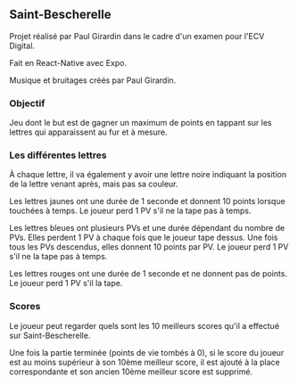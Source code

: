 ## Saint-Bescherelle

Projet réalisé par Paul Girardin dans le cadre d'un examen pour l'ECV Digital. 

Fait en React-Native avec Expo. 

Musique et bruitages créés par Paul Girardin. 

### Objectif

Jeu dont le but est de gagner un maximum de points en tappant sur les lettres qui apparaissent au fur et à mesure. 

### Les différentes lettres

À chaque lettre, il va également y avoir une lettre noire indiquant la position de la lettre venant après, mais pas sa couleur.

Les lettres jaunes ont une durée de 1 seconde et donnent 10 points lorsque touchées à temps. Le joueur perd 1 PV s'il ne la tape pas à temps. 

Les lettres bleues ont plusieurs PVs et une durée dépendant du nombre de PVs. Elles perdent 1 PV à chaque fois que le joueur tape dessus. Une fois tous les PVs descendus, elles donnent 10 points par PV. Le joueur perd 1 PV s'il ne la tape pas à temps. 

Les lettres rouges ont une durée de 1 seconde et ne donnent pas de points. Le joueur perd 1 PV s'il la tape. 

### Scores

Le joueur peut regarder quels sont les 10 meilleurs scores qu'il a effectué sur Saint-Bescherelle. 

Une fois la partie terminée (points de vie tombés à 0), si le score du joueur est au moins supérieur à son 10ème meilleur score, il est ajouté à la place correspondante et son ancien 10ème meilleur score est supprimé. 